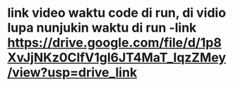 # link video waktu code di run, di vidio lupa nunjukin waktu di run -link https://drive.google.com/file/d/1p8XvJjNKz0ClfV1gl6JT4MaT_IqzZMey/view?usp=drive_link
